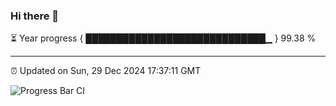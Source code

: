 ### Hi there 👋

⏳ Year progress { █████████████████████████████▁ } 99.38 %

---

⏰ Updated on Sun, 29 Dec 2024 17:37:11 GMT

![Progress Bar CI](https://github.com/IshwaranRudhara/GIT-ACTION/workflows/Progress%20Bar%20CI/badge.svg)
